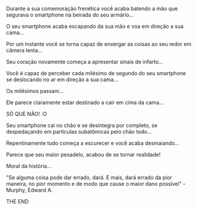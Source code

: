 Durante a sua comemoração frenética você acaba batendo a mão 
que segurava o smartphone na beirada do seu armário...

O seu smartphone acaba escapando da sua mão e voa em direção a sua cama...

Por um instante você se torna capaz de enxergar as coisas ao seu redor em câmera lenta...

Seu coração novamente começa a apresentar sinais de infarto...

Você é capaz de perceber cada milésimo de segundo do seu smartphone se deslocando
no ar em direção a sua cama...

Os milésimos passam...

Ele parece claramente estar destinado a cair em cima da cama...

SÓ QUE NÃO! :O

Seu smartphone cai no chão e se desintegra por completo, se despedaçando em partículas
subatômicas pelo chão todo...

Repentinamente tudo começa a escurecer e você acaba desmaiando...

Parece que seu maior pesadelo, acabou de se tornar realidade!


Moral da história...

"Se alguma coisa pode dar errado, dará. E mais, dará errado da pior maneira, 
no pior momento e de modo que cause o maior dano possível" - Murphy, Edward A.

THE END